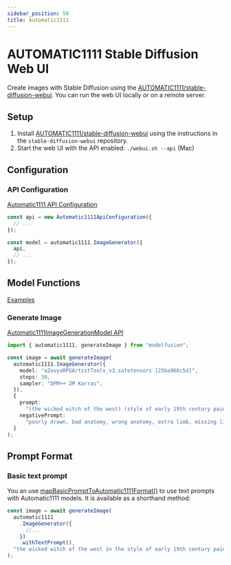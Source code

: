 ```yaml
---
sidebar_position: 50
title: Automatic1111
---
```


# AUTOMATIC1111 Stable Diffusion Web UI

Create images with Stable Diffusion using the [AUTOMATIC1111/stable-diffusion-webui](https://github.com/AUTOMATIC1111/stable-diffusion-webui). You can run the web UI locally or on a remote server.

## Setup

1. Install [AUTOMATIC1111/stable-diffusion-webui](https://github.com/AUTOMATIC1111/stable-diffusion-webui) using the instructions in the `stable-diffusion-webui` repository.
2. Start the web UI with the API enabled: `./webui.sh --api` (Mac)

## Configuration

### API Configuration

[Automatic1111 API Configuration](/api/classes/Automatic1111ApiConfiguration)

```ts
const api = new Automatic1111ApiConfiguration({
  // ...
});

const model = automatic1111.ImageGenerator({
  api,
  // ...
});
```

## Model Functions

[Examples](https://github.com/lgrammel/modelfusion/tree/main/examples/basic/src/model-provider/a1111)

### Generate Image

[Automatic1111ImageGenerationModel API](/api/classes/Automatic1111ImageGenerationModel)

```ts
import { automatic1111, generateImage } from "modelfusion";

const image = await generateImage(
  automatic1111.ImageGenerator({
    model: "aZovyaRPGArtistTools_v3.safetensors [25ba966c5d]",
    steps: 30,
    sampler: "DPM++ 2M Karras",
  }),
  {
    prompt:
      "(the wicked witch of the west) (style of early 19th century painting)",
    negativePrompt:
      "poorly drawn, bad anatomy, wrong anatomy, extra limb, missing limb", // ...
  }
);
```

## Prompt Format

### Basic text prompt

You an use [mapBasicPromptToAutomatic1111Format()](/api/modules#mapbasicprompttoautomatic1111format) to use text prompts with Automatic1111 models. It is available as a shorthand method:

```ts
const image = await generateImage(
  automatic1111
    .ImageGenerator({
      //...
    })
    .withTextPrompt(),
  "the wicked witch of the west in the style of early 19th century painting"
);
```
